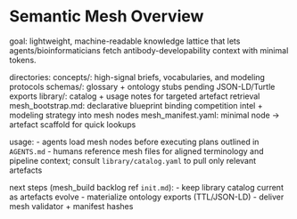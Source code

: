 # Semantic Mesh Overview

goal: lightweight, machine-readable knowledge lattice that lets agents/bioinformaticians fetch antibody-developability context with minimal tokens.

directories:
	concepts/: high-signal briefs, vocabularies, and modeling protocols
	schemas/: glossary + ontology stubs pending JSON-LD/Turtle exports
	library/: catalog + usage notes for targeted artefact retrieval
	mesh_bootstrap.md: declarative blueprint binding competition intel + modeling strategy into mesh nodes
	mesh_manifest.yaml: minimal node → artefact scaffold for quick lookups

usage:
	- agents load mesh nodes before executing plans outlined in `AGENTS.md`
	- humans reference mesh files for aligned terminology and pipeline context; consult `library/catalog.yaml` to pull only relevant artefacts

next steps (mesh_build backlog ref `init.md`):
	- keep library catalog current as artefacts evolve
	- materialize ontology exports (TTL/JSON-LD)
	- deliver mesh validator + manifest hashes